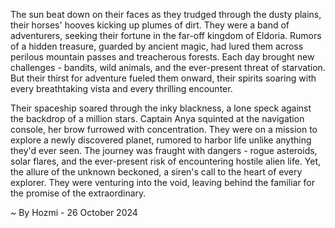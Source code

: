 
The sun beat down on their faces as they trudged through the dusty plains, their horses' hooves kicking up plumes of dirt. They were a band of adventurers, seeking their fortune in the far-off kingdom of Eldoria. Rumors of a hidden treasure, guarded by ancient magic, had lured them across perilous mountain passes and treacherous forests. Each day brought new challenges - bandits, wild animals, and the ever-present threat of starvation. But their thirst for adventure fueled them onward, their spirits soaring with every breathtaking vista and every thrilling encounter. 

Their spaceship soared through the inky blackness, a lone speck against the backdrop of a million stars. Captain Anya squinted at the navigation console, her brow furrowed with concentration. They were on a mission to explore a newly discovered planet, rumored to harbor life unlike anything they'd ever seen. The journey was fraught with dangers - rogue asteroids, solar flares, and the ever-present risk of encountering hostile alien life. Yet, the allure of the unknown beckoned, a siren's call to the heart of every explorer. They were venturing into the void, leaving behind the familiar for the promise of the extraordinary. 

~ By Hozmi - 26 October 2024
